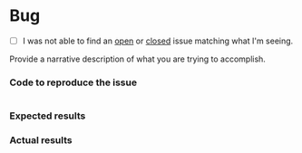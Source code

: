 # Bug
 - [ ] I was not able to find an [open](https://github.com/finalgene/docker-hub-coverage-check/issues?q=is%3Aopen) or [closed](https://github.com/finalgene/docker-hub-coverage-check/issues?q=is%3Aclosed) issue matching what I'm seeing.

Provide a narrative description of what you are trying to accomplish.

### Code to reproduce the issue

<!-- Please provide the minimum code necessary to recreate the issue -->

```php
```

### Expected results

<!-- What do you think should have happened? -->

### Actual results

<!-- What did you actually observe? -->
